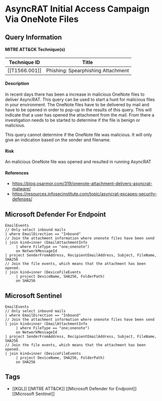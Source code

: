 # AsyncRAT Initial Access Campaign Via OneNote Files

## Query Information

#### MITRE ATT&CK Technique(s)

| Technique ID  | Title                              |
| ------------- | ---------------------------------- |
| [[T1566.001]] | Phishing: Spearphishing Attachment |
#### Description
In recent days there has been a increase in malicious OneNote files to deliver AsyncRAT. This query can be used to start a hunt for malicious files in your environment. The OneNote files have to be delivered by mail and have to be opened in order to pop-up in the results of this query. This will indicate that a user has opened the attachment from the mail. From there a investigation needs to be started to determine if the file is benign or malicious. 

This query cannot determine if the OneNote file was malicious. It will only give an indication based on the sender and filename. 
#### Risk
An malicious OneNote file was opened and resulted in running AsyncRAT
#### References
- https://blog.osarmor.com/319/onenote-attachment-delivers-asyncrat-malware/
- https://resources.infosecinstitute.com/topic/asyncrat-escapes-security-defenses/
## Microsoft Defender For Endpoint

```kusto
EmailEvents
// Only select inbound mails
| where EmailDirection == "Inbound"
// Join the attachment information where onenote files have been send
| join kind=inner (EmailAttachmentInfo
     | where FileType == "one;onenote")
     on NetworkMessageId
| project SenderFromAddress, RecipientEmailAddress, Subject, FileName, SHA256
// Join the file events, which means that the attachment has been opened.
| join kind=inner (DeviceFileEvents
     | project DeviceName, SHA256, FolderPath)
     on SHA256
```
## Microsoft Sentinel
```kusto
EmailEvents
// Only select inbound mails
| where EmailDirection == "Inbound"
// Join the attachment information where onenote files have been send
| join kind=inner (EmailAttachmentInfo
     | where FileType == "one;onenote")
     on NetworkMessageId
| project SenderFromAddress, RecipientEmailAddress, Subject, FileName, SHA256
// Join the file events, which means that the attachment has been opened.
| join kind=inner (DeviceFileEvents
     | project DeviceName, SHA256, FolderPath)
     on SHA256
```
## Tags
- [[KQL]] [[MITRE ATT&CK]] [[Microsoft Defender for Endpoint]] [[Microsoft Sentinel]]